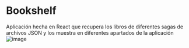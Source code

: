 # Bookshelf

Aplicación hecha en React que recupera los libros de diferentes sagas de archivos JSON y los muestra en diferentes apartados de la aplicación
![image](https://github.com/user-attachments/assets/60472344-e7f8-4380-8aa3-80ed6ec71f1b)
